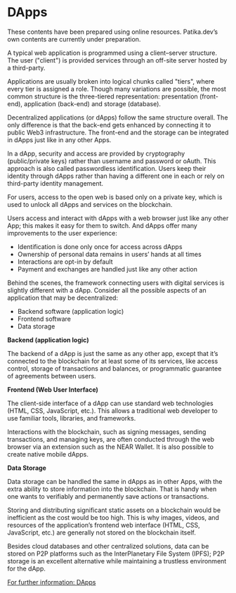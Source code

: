 # DApps

These contents have been prepared using online resources. Patika.dev’s own contents are currently under preparation.

A typical web application is programmed using a client–server structure. The user ("client") is provided services through an off-site server hosted by a third-party.

Applications are usually broken into logical chunks called "tiers", where every tier is assigned a role. Though many variations are possible, the most common structure is the three-tiered representation: presentation (front-end), application (back-end) and storage (database).

Decentralized applications (or dApps) follow the same structure overall. The only difference is that the back-end gets enhanced by connecting it to public Web3 infrastructure. The front-end and the storage can be integrated in dApps just like in any other Apps.

In a dApp, security and access are provided by cryptography (public/private keys) rather than username and password or oAuth. This approach is also called passwordless identification. Users keep their identity through dApps rather than having a different one in each or rely on third-party identity management.

For users, access to the open web is based only on a private key, which is used to unlock all dApps and services on the blockchain.

Users access and interact with dApps with a web browser just like any other App; this makes it easy for them to switch. And dApps offer many improvements to the user experience:

- Identification is done only once for access across dApps
- Ownership of personal data remains in users’ hands at all times
- Interactions are opt-in by default
- Payment and exchanges are handled just like any other action

Behind the scenes, the framework connecting users with digital services is slightly different with a dApp. Consider all the possible aspects of an application that may be decentralized:

- Backend software (application logic)
- Frontend software
- Data storage


**Backend (application logic)**

The backend of a dApp is just the same as any other app, except that it’s connected to the blockchain for at least some of its services, like access control, storage of transactions and balances, or programmatic guarantee of agreements between users.

**Frontend (Web User Interface)**

The client-side interface of a dApp can use standard web technologies (HTML, CSS, JavaScript, etc.). This allows a traditional web developer to use familiar tools, libraries, and frameworks.

Interactions with the blockchain, such as signing messages, sending transactions, and managing keys, are often conducted through the web browser via an extension such as the NEAR Wallet. It is also possible to create native mobile dApps.

**Data Storage**

Data storage can be handled the same in dApps as in other Apps, with the extra ability to store information into the blockchain. That is handy when one wants to verifiably and permanently save actions or transactions.

Storing and distributing significant static assets on a blockchain would be inefficient as the cost would be too high. This is why images, videos, and resources of the application’s frontend web interface (HTML, CSS, JavaScript, etc.) are generally not stored on the blockchain itself.

Besides cloud databases and other centralized solutions, data can be stored on P2P platforms such as the InterPlanetary File System (IPFS); P2P storage is an excellent alternative while maintaining a trustless environment for the dApp.


[For further information: DApps](https://near.academy/near101/chapter-2)
